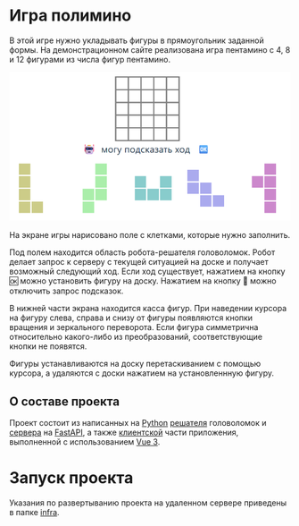 # Игра полимино

В этой игре нужно укладывать фигуры в прямоугольник заданной формы. На демонстрационном сайте реализована игра пентамино с 4, 8 и 12 фигурами из числа фигур пентамино.

![screenshot](images/game_screen.png)

На экране игры нарисовано поле с клетками, которые нужно заполнить. 

Под полем находится область робота-решателя головоломок. Робот делает запрос к серверу с текущей ситуацией на доске и получает возможный следующий ход. Если ход существует, нажатием на кнопку 🆗 можно установить фигуру на доску. Нажатием на кнопку 🤖 можно отключить запрос подсказок.

В нижней части экрана находится касса фигур. При наведении курсора на фигуру слева, справа и снизу от фигуры появляются кнопки вращения и зеркального переворота. Если фигура симметрична относительно какого-либо из преобразований, соответствующие кнопки не появятся.

Фигуры устанавливаются на доску перетаскиванием с помощью курсора, а удаляются с доски нажатием на установленнную фигуру.

## О составе проекта

Проект состоит из написанных на [Python](https://www.python.org/) [решателя](backend/engine/) головоломок и [сервера](backend/app/) на [FastAPI](https://fastapi.tiangolo.com/), а также [клиентской](./frontend/) части приложения, выполненной с использованием [Vue 3](https://vuejs.org/).

# Запуск проекта

Указания по развертыванию проекта на удаленном сервере приведены в папке [infra](./infra).